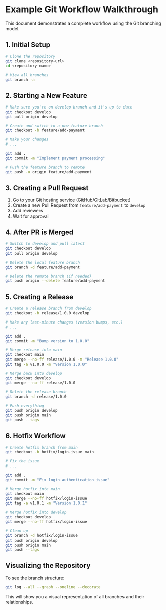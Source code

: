 # Example Git Workflow Walkthrough

This document demonstrates a complete workflow using the Git branching model.

## 1. Initial Setup

```bash
# Clone the repository
git clone <repository-url>
cd <repository-name>

# View all branches
git branch -a
```

## 2. Starting a New Feature

```bash
# Make sure you're on develop branch and it's up to date
git checkout develop
git pull origin develop

# Create and switch to a new feature branch
git checkout -b feature/add-payment

# Make your changes
# ...

git add .
git commit -m "Implement payment processing"

# Push the feature branch to remote
git push -u origin feature/add-payment
```

## 3. Creating a Pull Request
1. Go to your Git hosting service (GitHub/GitLab/Bitbucket)
2. Create a new Pull Request from `feature/add-payment` to `develop`
3. Add reviewers
4. Wait for approval

## 4. After PR is Merged

```bash
# Switch to develop and pull latest
git checkout develop
git pull origin develop

# Delete the local feature branch
git branch -d feature/add-payment

# Delete the remote branch (if needed)
git push origin --delete feature/add-payment
```

## 5. Creating a Release

```bash
# Create a release branch from develop
git checkout -b release/1.0.0 develop

# Make any last-minute changes (version bumps, etc.)
# ...

git add .
git commit -m "Bump version to 1.0.0"

# Merge release into main
git checkout main
git merge --no-ff release/1.0.0 -m "Release 1.0.0"
git tag -a v1.0.0 -m "Version 1.0.0"

# Merge back into develop
git checkout develop
git merge --no-ff release/1.0.0

# Delete the release branch
git branch -d release/1.0.0

# Push everything
git push origin develop
git push origin main
git push --tags
```

## 6. Hotfix Workflow

```bash
# Create hotfix branch from main
git checkout -b hotfix/login-issue main

# Fix the issue
# ...

git add .
git commit -m "Fix login authentication issue"

# Merge hotfix into main
git checkout main
git merge --no-ff hotfix/login-issue
git tag -a v1.0.1 -m "Version 1.0.1"

# Merge hotfix into develop
git checkout develop
git merge --no-ff hotfix/login-issue

# Clean up
git branch -d hotfix/login-issue
git push origin develop
git push origin main
git push --tags
```
## Visualizing the Repository

To see the branch structure:

```bash
git log --all --graph --oneline --decorate
```

This will show you a visual representation of all branches and their relationships.
